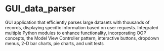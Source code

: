 # GUI_data_parser
GUI application that efficiently parses large datasets with thousands of records, displaying specific information based on user requests. Integrated multiple Python modules to enhance functionality, incorporating OOP concepts, the Model View Controller pattern, interactive buttons, dropdown menus, 2-D bar charts, pie charts, and unit tests

